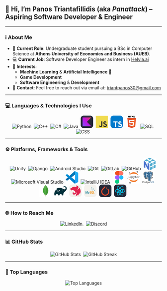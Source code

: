 ## 👋 Hi, I’m Panos Triantafillidis (aka *Panattack*) – Aspiring Software Developer & Engineer

---

### ℹ️ About Me

- 🔭 **Current Role**: Undergraduate student pursuing a BSc in Computer Science at **Athens University of Economics and Business (AUEB)**.
- :computer: **Current Job**: Software Developer Engineer as intern in [Helvia.ai](https://helvia.ai/)
- 🌱 **Interests**: 
  - **Machine Learning** & **Artificial Intelligence** 🤖
  - **Game Development**
  - **Software Engineering** & **Development**
- 💬 **Contact**: Feel free to reach out via email at: [triantpanos30@gmail.com](mailto:triantpanos30@gmail.com)

---

### 💻 Languages & Technologies I Use

<div align="center">
  <img src="https://cdn-icons-png.flaticon.com/128/5968/5968350.png" title="Python" alt="Python" width="40" height="40">&nbsp;
  <img src="https://cdn-icons-png.flaticon.com/128/6132/6132222.png" title="C++" alt="C++" width="40" height="40">&nbsp;
  <img src="https://cdn-icons-png.flaticon.com/128/6132/6132221.png" title="C#" alt="C#" width="40" height="40">&nbsp;
  <img src="https://cdn-icons-png.flaticon.com/128/5968/5968282.png" title="Java" alt="Java" width="40" height="40">&nbsp;
  <img src="https://github.com/tandpfun/skill-icons/blob/main/icons/Kotlin-Dark.svg" title="Kotlin" alt="Kotlin" width="40" height="40">&nbsp;
  <img src="https://github.com/devicons/devicon/blob/master/icons/javascript/javascript-original.svg" title="JavaScript" alt="JavaScript" width="40" height="40">&nbsp;
  <img src="https://github.com/tandpfun/skill-icons/blob/main/icons/TypeScript.svg" title="TypeScript" alt="TypeScript" width="40" height="40">&nbsp;
  <img src="https://github.com/devicons/devicon/blob/master/icons/html5/html5-original-wordmark.svg" title="HTML5" alt="HTML5" width="40" height="40">&nbsp;
  <img src="https://cdn-icons-png.flaticon.com/128/2772/2772128.png" title="SQL" alt="SQL" width="40" height="40">&nbsp;
  <img src="https://cdn-icons-png.flaticon.com/128/5968/5968242.png" title="CSS" alt="CSS" width="40" height="40">&nbsp;
</div>

---

### ⚙️ Platforms, Frameworks & Tools

<div align="center">
  <img src="https://cdn-icons-png.flaticon.com/128/5969/5969294.png" title="Unity" alt="Unity" width="40" height="40">&nbsp;
  <img src="https://cdn-icons-png.flaticon.com/128/9307/9307630.png" title="Django" alt="Django" width="40" height="40">&nbsp;
  <img src="https://cdn-icons-png.flaticon.com/128/270/270780.png" title="Android Studio" alt="Android Studio" width="40" height="40">&nbsp;
  <img src="https://cdn-icons-png.flaticon.com/128/8695/8695385.png" title="Git" alt="Git" width="40" height="40">&nbsp;
  <img src="https://cdn-icons-png.flaticon.com/128/5968/5968853.png" title="GitLab" alt="GitLab" width="40" height="40">&nbsp;
  <img src="https://cdn-icons-png.flaticon.com/128/11104/11104255.png" title="GitHub" alt="GitHub" width="40" height="40">&nbsp;
  <img src="https://github.com/devicons/devicon/blob/master/icons/numpy/numpy-original.svg" title="Numpy" alt="Numpy" width="40" height="40">&nbsp;
  <img src="https://cdn-icons-png.flaticon.com/128/906/906324.png" title="Microsoft Visual Studio" alt="Microsoft Visual Studio" width="40" height="40">&nbsp;
  <img src="https://github.com/devicons/devicon/blob/master/icons/vscode/vscode-original.svg" title="VSCode" alt="VSCode" width="40" height="40">&nbsp;
  <img src="https://media.giphy.com/media/iJWXxAr2Za6EtN2Row/giphy.gif" title="IntelliJ IDEA" alt="IntelliJ IDEA" width="40" height="40">&nbsp;
  <img src="https://raw.githubusercontent.com/devicons/devicon/55609aa5bd817ff167afce0d965585c92040787a/icons/figma/figma-original.svg" title="Figma" alt="Figma" width="40" height="40">&nbsp;
  <img src="https://github.com/devicons/devicon/blob/master/icons/jupyter/jupyter-original-wordmark.svg" title="Jupyter" alt="Jupyter" width="40" height="40">&nbsp;
  <img src="https://github.com/devicons/devicon/blob/master/icons/postgresql/postgresql-original-wordmark.svg" title="PostgreSQL" alt="PostgreSQL" width="40" height="40">&nbsp;
  <img src="https://github.com/devicons/devicon/blob/master/icons/mongodb/mongodb-original.svg" title="MongoDB" alt="MongoDB" width="40" height="40">&nbsp;
  <img src="https://github.com/devicons/devicon/blob/master/icons/gradle/gradle-original.svg" title="Gradle" alt="Gradle" width="40" height="40">&nbsp;
  <img src="https://github.com/tandpfun/skill-icons/blob/main/icons/NestJS-Light.svg" title="NestJS" alt="NestJS" width="40" height="40">&nbsp;
  <img src="https://github.com/tandpfun/skill-icons/blob/main/icons/MySQL-Light.svg" title="MySQL" alt="MySQL" width="40" height="40">&nbsp;
  <img src="https://github.com/tandpfun/skill-icons/blob/main/icons/PyTorch-Dark.svg" title="PyTorch" alt="PyTorch" width="40" height="40">&nbsp;
  <img src="https://github.com/tandpfun/skill-icons/blob/main/icons/React-Dark.svg" title="React" alt="React" width="40" height="40">&nbsp;
</div>

---

### 🌐 How to Reach Me

<div align="center">
    <a href='https://www.linkedin.com/in/panos-triantafillidis-709aa927b'>
        <img src="https://cdn-icons-png.flaticon.com/128/2504/2504923.png" title="LinkedIn" alt="LinkedIn" width="40" height="40">
    </a>&nbsp;
    <a href='https://www.discordapp.com/users/767782811942912010'>
        <img src="https://cdn-icons-png.flaticon.com/128/2111/2111370.png" title="Discord" alt="Discord" width="40" height="40">
    </a>
</div>

---

### 📊 GitHub Stats

<div align="center">
    <img src="https://github-readme-stats.vercel.app/api?username=Panattack&hide=issues,prs&include_all_commits=true&show_icons=true&rank_icon=github&text_bold=false&theme=tokyonight&border_radius=20&text_color=94e2d5&bg_color=1e1e2e" alt="GitHub Stats">&nbsp;
    <img src="http://github-readme-streak-stats.herokuapp.com?user=Panattack&theme=dracula&border_radius=20" alt="GitHub Streak">
</div>

---

### 📜 Top Languages

<div align="center">
    <img src="https://github-readme-stats.vercel.app/api/top-langs/?username=Panattack&layout=compact&theme=darcula&border_radius=20&text_color=94e2d5&bg_color=1e1e2e" alt="Top Languages">
</div>
